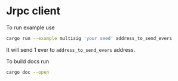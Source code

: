 # Jrpc client

To run example use

```sh
cargo run --example multisig 'your seed' address_to_send_evers
```

It will send 1 ever to `address_to_send_evers` address.

To build docs run

```sh
cargo doc --open
```